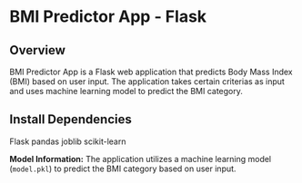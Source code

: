 # BMI Predictor App - Flask

## Overview

BMI Predictor App is a Flask web application that predicts Body Mass Index (BMI) based on user input. The application takes certain criterias as input and uses machine learning model to predict the BMI category. 

## Install Dependencies

Flask
pandas
joblib
scikit-learn

**Model Information:**
The application utilizes a machine learning model (`model.pkl`) to predict the BMI category based on user input.

